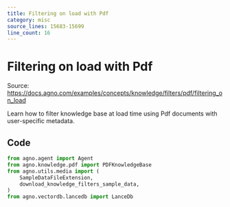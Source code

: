 ```yaml
---
title: Filtering on load with Pdf
category: misc
source_lines: 15683-15699
line_count: 16
---
```


# Filtering on load with Pdf
Source: https://docs.agno.com/examples/concepts/knowledge/filters/pdf/filtering_on_load

Learn how to filter knowledge base at load time using Pdf documents with user-specific metadata.

## Code

```python
from agno.agent import Agent
from agno.knowledge.pdf import PDFKnowledgeBase
from agno.utils.media import (
    SampleDataFileExtension,
    download_knowledge_filters_sample_data,
)
from agno.vectordb.lancedb import LanceDb

